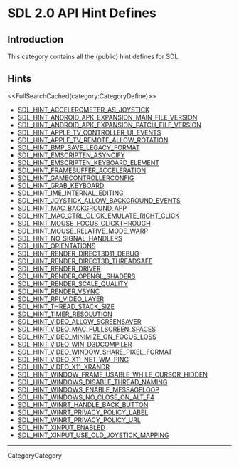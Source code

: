 

# SDL 2.0 API Hint Defines


## Introduction

This category contains all the (public) hint defines for SDL.

## Hints

<<FullSearchCached(category:CategoryDefine)>>

<!-- BEGIN CATEGORY LIST -->
- [SDL_HINT_ACCELEROMETER_AS_JOYSTICK](SDL_HINT_ACCELEROMETER_AS_JOYSTICK)
- [SDL_HINT_ANDROID_APK_EXPANSION_MAIN_FILE_VERSION](SDL_HINT_ANDROID_APK_EXPANSION_MAIN_FILE_VERSION)
- [SDL_HINT_ANDROID_APK_EXPANSION_PATCH_FILE_VERSION](SDL_HINT_ANDROID_APK_EXPANSION_PATCH_FILE_VERSION)
- [SDL_HINT_APPLE_TV_CONTROLLER_UI_EVENTS](SDL_HINT_APPLE_TV_CONTROLLER_UI_EVENTS)
- [SDL_HINT_APPLE_TV_REMOTE_ALLOW_ROTATION](SDL_HINT_APPLE_TV_REMOTE_ALLOW_ROTATION)
- [SDL_HINT_BMP_SAVE_LEGACY_FORMAT](SDL_HINT_BMP_SAVE_LEGACY_FORMAT)
- [SDL_HINT_EMSCRIPTEN_ASYNCIFY](SDL_HINT_EMSCRIPTEN_ASYNCIFY)
- [SDL_HINT_EMSCRIPTEN_KEYBOARD_ELEMENT](SDL_HINT_EMSCRIPTEN_KEYBOARD_ELEMENT)
- [SDL_HINT_FRAMEBUFFER_ACCELERATION](SDL_HINT_FRAMEBUFFER_ACCELERATION)
- [SDL_HINT_GAMECONTROLLERCONFIG](SDL_HINT_GAMECONTROLLERCONFIG)
- [SDL_HINT_GRAB_KEYBOARD](SDL_HINT_GRAB_KEYBOARD)
- [SDL_HINT_IME_INTERNAL_EDITING](SDL_HINT_IME_INTERNAL_EDITING)
- [SDL_HINT_JOYSTICK_ALLOW_BACKGROUND_EVENTS](SDL_HINT_JOYSTICK_ALLOW_BACKGROUND_EVENTS)
- [SDL_HINT_MAC_BACKGROUND_APP](SDL_HINT_MAC_BACKGROUND_APP)
- [SDL_HINT_MAC_CTRL_CLICK_EMULATE_RIGHT_CLICK](SDL_HINT_MAC_CTRL_CLICK_EMULATE_RIGHT_CLICK)
- [SDL_HINT_MOUSE_FOCUS_CLICKTHROUGH](SDL_HINT_MOUSE_FOCUS_CLICKTHROUGH)
- [SDL_HINT_MOUSE_RELATIVE_MODE_WARP](SDL_HINT_MOUSE_RELATIVE_MODE_WARP)
- [SDL_HINT_NO_SIGNAL_HANDLERS](SDL_HINT_NO_SIGNAL_HANDLERS)
- [SDL_HINT_ORIENTATIONS](SDL_HINT_ORIENTATIONS)
- [SDL_HINT_RENDER_DIRECT3D11_DEBUG](SDL_HINT_RENDER_DIRECT3D11_DEBUG)
- [SDL_HINT_RENDER_DIRECT3D_THREADSAFE](SDL_HINT_RENDER_DIRECT3D_THREADSAFE)
- [SDL_HINT_RENDER_DRIVER](SDL_HINT_RENDER_DRIVER)
- [SDL_HINT_RENDER_OPENGL_SHADERS](SDL_HINT_RENDER_OPENGL_SHADERS)
- [SDL_HINT_RENDER_SCALE_QUALITY](SDL_HINT_RENDER_SCALE_QUALITY)
- [SDL_HINT_RENDER_VSYNC](SDL_HINT_RENDER_VSYNC)
- [SDL_HINT_RPI_VIDEO_LAYER](SDL_HINT_RPI_VIDEO_LAYER)
- [SDL_HINT_THREAD_STACK_SIZE](SDL_HINT_THREAD_STACK_SIZE)
- [SDL_HINT_TIMER_RESOLUTION](SDL_HINT_TIMER_RESOLUTION)
- [SDL_HINT_VIDEO_ALLOW_SCREENSAVER](SDL_HINT_VIDEO_ALLOW_SCREENSAVER)
- [SDL_HINT_VIDEO_MAC_FULLSCREEN_SPACES](SDL_HINT_VIDEO_MAC_FULLSCREEN_SPACES)
- [SDL_HINT_VIDEO_MINIMIZE_ON_FOCUS_LOSS](SDL_HINT_VIDEO_MINIMIZE_ON_FOCUS_LOSS)
- [SDL_HINT_VIDEO_WIN_D3DCOMPILER](SDL_HINT_VIDEO_WIN_D3DCOMPILER)
- [SDL_HINT_VIDEO_WINDOW_SHARE_PIXEL_FORMAT](SDL_HINT_VIDEO_WINDOW_SHARE_PIXEL_FORMAT)
- [SDL_HINT_VIDEO_X11_NET_WM_PING](SDL_HINT_VIDEO_X11_NET_WM_PING)
- [SDL_HINT_VIDEO_X11_XRANDR](SDL_HINT_VIDEO_X11_XRANDR)
- [SDL_HINT_WINDOW_FRAME_USABLE_WHILE_CURSOR_HIDDEN](SDL_HINT_WINDOW_FRAME_USABLE_WHILE_CURSOR_HIDDEN)
- [SDL_HINT_WINDOWS_DISABLE_THREAD_NAMING](SDL_HINT_WINDOWS_DISABLE_THREAD_NAMING)
- [SDL_HINT_WINDOWS_ENABLE_MESSAGELOOP](SDL_HINT_WINDOWS_ENABLE_MESSAGELOOP)
- [SDL_HINT_WINDOWS_NO_CLOSE_ON_ALT_F4](SDL_HINT_WINDOWS_NO_CLOSE_ON_ALT_F4)
- [SDL_HINT_WINRT_HANDLE_BACK_BUTTON](SDL_HINT_WINRT_HANDLE_BACK_BUTTON)
- [SDL_HINT_WINRT_PRIVACY_POLICY_LABEL](SDL_HINT_WINRT_PRIVACY_POLICY_LABEL)
- [SDL_HINT_WINRT_PRIVACY_POLICY_URL](SDL_HINT_WINRT_PRIVACY_POLICY_URL)
- [SDL_HINT_XINPUT_ENABLED](SDL_HINT_XINPUT_ENABLED)
- [SDL_HINT_XINPUT_USE_OLD_JOYSTICK_MAPPING](SDL_HINT_XINPUT_USE_OLD_JOYSTICK_MAPPING)
<!-- END CATEGORY LIST -->
----
CategoryCategory
